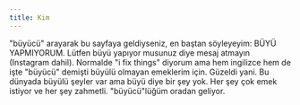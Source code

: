 ```yaml
---
title: Kim
---
```


 "büyücü" arayarak bu sayfaya geldiyseniz, en baştan söyleyeyim: BÜYÜ YAPMIYORUM. Lütfen büyü yapıyor musunuz diye mesaj atmayın (Instagram dahil). Normalde "i fix things" diyorum ama hem ingilizce hem de işte "büyücü" demişti büyülü olmayan emeklerim için. Güzeldi yani. Bu dünyada büyülü şeyler var ama büyü diye bir şey yok. Her şey çok emek istiyor ve her şey zahmetli. "büyücü"lüğüm oradan geliyor. 

